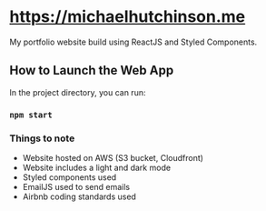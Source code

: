 # https://michaelhutchinson.me

My portfolio website build using ReactJS and Styled Components.

## How to Launch the Web App

In the project directory, you can run:

### `npm start`

### Things to note

- Website hosted on AWS (S3 bucket, Cloudfront)
- Website includes a light and dark mode
- Styled components used
- EmailJS used to send emails
- Airbnb coding standards used

